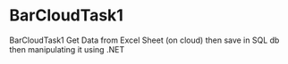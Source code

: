 # BarCloudTask1
BarCloudTask1
Get Data from Excel Sheet (on cloud) then save in SQL db then manipulating it using .NET
